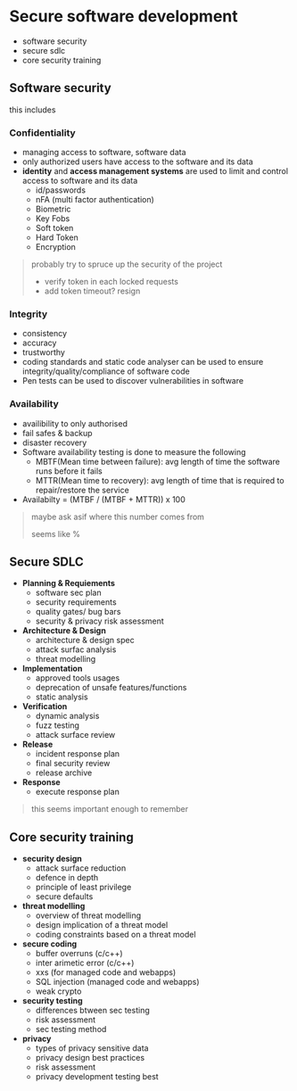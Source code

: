 # Secure software development

- software security
- secure sdlc
- core security training

## Software security

this includes

### Confidentiality

- managing access to software, software data
- only authorized users have access to the software and its data
- **identity** and **access management systems** are used to limit and control access to software and its data
  - id/passwords
  - nFA (multi factor authentication)
  - Biometric
  - Key Fobs
  - Soft token
  - Hard Token
  - Encryption

> probably try to spruce up the security of the project
> - verify token in each locked requests
> - add token timeout? resign

### Integrity

- consistency
- accuracy
- trustworthy
- coding standards and static code analyser can be used to ensure integrity/quality/compliance of software code
- Pen tests can be used to discover vulnerabilities in software

### Availability

- availibility to only authorised
- fail safes & backup
- disaster recovery
- Software availability testing is done to measure the following
  - MBTF(Mean time between failure): avg length of time the software runs before it fails
  - MTTR(Mean time to recovery): avg length of time that is required to repair/restore the service
- Availabilty = (MTBF / (MTBF + MTTR)) x 100

> maybe ask asif where this number comes from
>
> seems like %

## Secure SDLC

- **Planning & Requiements**
  - software sec plan
  - security requirements  
  - quality gates/ bug bars
  - security & privacy risk assessment
- **Architecture & Design**
  - architecture & design spec
  - attack surfac analysis
  - threat modelling
- **Implementation**
  - approved tools usages
  - deprecation of unsafe features/functions
  - static analysis
- **Verification**
  - dynamic analysis
  - fuzz testing
  - attack surface review
- **Release**
  - incident response plan
  - final security review
  - release archive
- **Response**
  - execute response plan

> this seems important enough to remember

## Core security training

- **security design**
  - attack surface reduction
  - defence in depth
  - principle of least privilege
  - secure defaults
- **threat modelling**
  - overview of threat modelling
  - design  implication of a threat model
  - coding constraints based on a threat model
- **secure coding**
  - buffer overruns (c/c++)
  - inter arimetic error (c/c++)
  - xxs (for managed code and webapps)
  - SQL injection (managed code and webapps)
  - weak crypto
- **security testing**
  - differences btween sec testing
  - risk assessment
  - sec testing method
- **privacy**
  - types of privacy sensitive data
  - privacy design best practices
  - risk assessment
  - privacy development testing best